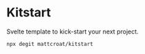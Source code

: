 # Kitstart

Svelte template to kick-start your next project.

```bash
npx degit mattcroat/kitstart
```
